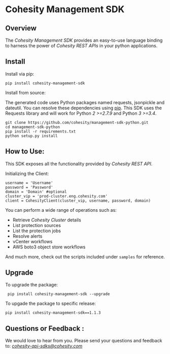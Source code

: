 Cohesity Management SDK
=================

## Overview

The *Cohesity Management SDK*  provides an easy-to-use language binding to
harness the power of *Cohesity REST APIs* in your python applications.


## Install

Install via pip:
```
pip install cohesity-management-sdk
```

Install from source:

The generated code uses Python packages named requests, jsonpickle and dateutil.
You can resolve these dependencies using [pip](https://pip.pypa.io/en/stable/).
This SDK uses the Requests library and will work for Python *2 >=2.7.9*
and Python *3 >=3.4*.
```
git clone https://github.com/cohesity/management-sdk-python.git
cd management-sdk-python
pip install -r requirements.txt
python setup.py install
```

## How to Use:
This SDK exposes all the functionality provided by *Cohesity REST API*.

Initializing the Client:
```
username = 'Username'
password = 'Password'
domain = 'Domain' #optional
cluster_vip = 'prod-cluster.eng.cohesity.com'
client = CohesityClient(cluster_vip, username, password, domain)
```

You can perform a wide range of operations such as:

* Retrieve *Cohesity Cluster* details
* List protection sources
* List the protection jobs
* Resolve alerts
* vCenter workflows
* AWS boto3 object store workflows

And much more, check out the scripts included under `samples` for reference.

## Upgrade

To upgrade the package:

```
 pip install cohesity-management-sdk --upgrade
```

To upgade the package to specific release:

```
pip install cohesity-management-sdk==1.1.3
```
## Questions or Feedback :

We would love to hear from you. Please send your questions and feedback to: *cohesity-api-sdks@cohesity.com*